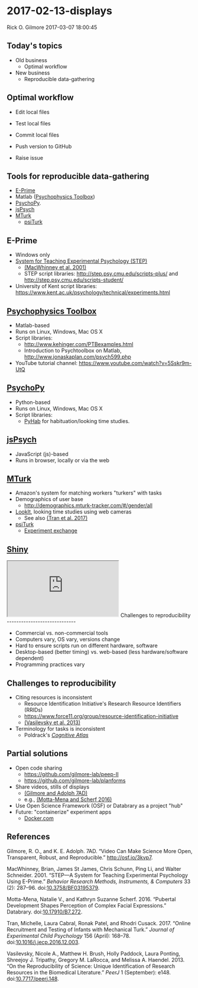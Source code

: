 2017-02-13-displays
================
Rick O. Gilmore
2017-03-07 18:00:45

Today's topics
--------------

-   Old business
    -   Optimal workflow
-   New business
    -   Reproducible data-gathering

Optimal workflow
----------------

-   Edit local files
-   Test local files
-   Commit local files

-   Push version to GitHub
-   Raise issue

Tools for reproducible data-gathering
-------------------------------------

-   [E-Prime](https://www.pstnet.com/eprime.cfm)
-   Matlab ([Psychophysics Toolbox](http://psychtoolbox.org/))
-   [PsychoPy](http://www.psychopy.org/).
-   [jsPsych](http://www.jspsych.org/)
-   [MTurk](https://www.mturk.com/mturk/welcome)
    -   [psiTurk](https://psiturk.org/)

E-Prime
-------

-   Windows only
-   [System for Teaching Experimental Psychology (STEP)](http://step.psy.cmu.edu/)
    -   [(MacWhinney et al. 2001)](http://doi.org/10.3758/BF03195379)
    -   STEP script libraries: <http://step.psy.cmu.edu/scripts-plus/> and <http://step.psy.cmu.edu/scripts-student/>
-   University of Kent script libraries: <https://www.kent.ac.uk/psychology/technical/experiments.html>

[Psychophysics Toolbox](http://psychtoolbox.org/)
-------------------------------------------------

-   Matlab-based
-   Runs on Linux, Windows, Mac OS X
-   Script libraries:
    -   <http://www.kehinger.com/PTBexamples.html>
    -   Introduction to Psychtoolbox on Matlab, <http://www.jonaskaplan.com/psych599.php>
-   YouTube tutorial channel: <https://www.youtube.com/watch?v=5Sskr9m-UtQ>

[PsychoPy](http://www.psychopy.org/)
------------------------------------

-   Python-based
-   Runs on Linux, Windows, Mac OS X
-   Script libraries:
    -   [PyHab](https://github.com/jfkominsky/PyHab) for habituation/looking time studies.

[jsPsych](http://www.jspsych.org/)
----------------------------------

-   JavaScript (js)-based
-   Runs in browser, locally or via the web

[MTurk](https://www.mturk.com/mturk/welcome)
--------------------------------------------

-   Amazon's system for matching workers "turkers" with tasks
-   Demographics of user base
    -   <http://demographics.mturk-tracker.com/#/gender/all>
-   [LookIt](https://lookit.mit.edu/), looking time studies using web cameras
    -   See also [(Tran et al. 2017)](http://doi.org/10.1016/j.jecp.2016.12.003)
-   [psiTurk](https://psiturk.org/)
    -   [Experiment exchange](https://psiturk.org/ee/)

[Shiny](https://github.com/daattali/shinyforms)
-----------------------------------------------

<iframe src="https://daattali.com/shiny/mimic-google-form/">
</iframe>
Challenges to reproducibility
-----------------------------

-   Commercial vs. non-commercial tools
-   Computers vary, OS vary, versions change
-   Hard to ensure scripts run on different hardware, software
-   Desktop-based (better timing) vs. web-based (less hardware/software dependent)
-   Programming practices vary

Challenges to reproducibility
-----------------------------

-   Citing resources is inconsistent
    -   Resource Identification Initiative's Research Resource Identifiers (RRIDs)
    -   <https://www.force11.org/group/resource-identification-initiative>
    -   [(Vasilevsky et al. 2013)](http://doi.org/10.7717/peerj.148)
-   Terminology for tasks is inconsistent
    -   Poldrack's [*Cognitive Atlas*](http://www.cognitiveatlas.org/tasks/a)

Partial solutions
-----------------

-   Open code sharing
    -   <https://github.com/gilmore-lab/peep-II>
    -   <https://github.com/gilmore-lab/planforms>
-   Share videos, stills of displays
    -   [(Gilmore and Adolph 7AD)](http://http://osf.io/3kvp7)
    -   e.g., [(Motta-Mena and Scherf 2016)](https://doi.org/10.17910/B7.272)
-   Use Open Science Framework (OSF) or Databrary as a project "hub"
-   Future: "containerize" experiment apps
    -   [Docker.com](https://www.docker.com/)

References
----------

Gilmore, R. O., and K. E. Adolph. 7AD. “Video Can Make Science More Open, Transparent, Robust, and Reproducible.” <http://osf.io/3kvp7>.

MacWhinney, Brian, James St James, Chris Schunn, Ping Li, and Walter Schneider. 2001. “STEP—A System for Teaching Experimental Psychology Using E-Prime.” *Behavior Research Methods, Instruments, & Computers* 33 (2): 287–96. doi:[10.3758/BF03195379](https://doi.org/10.3758/BF03195379).

Motta-Mena, Natalie V., and Kathryn Suzanne Scherf. 2016. “Pubertal Development Shapes Perception of Complex Facial Expressions.” Databrary. doi:[10.17910/B7.272](https://doi.org/10.17910/B7.272).

Tran, Michelle, Laura Cabral, Ronak Patel, and Rhodri Cusack. 2017. “Online Recruitment and Testing of Infants with Mechanical Turk.” *Journal of Experimental Child Psychology* 156 (April): 168–78. doi:[10.1016/j.jecp.2016.12.003](https://doi.org/10.1016/j.jecp.2016.12.003).

Vasilevsky, Nicole A., Matthew H. Brush, Holly Paddock, Laura Ponting, Shreejoy J. Tripathy, Gregory M. LaRocca, and Melissa A. Haendel. 2013. “On the Reproducibility of Science: Unique Identification of Research Resources in the Biomedical Literature.” *PeerJ* 1 (September): e148. doi:[10.7717/peerj.148](https://doi.org/10.7717/peerj.148).
